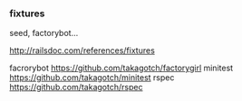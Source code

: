 ### fixtures
seed, factorybot...

http://railsdoc.com/references/fixtures

facrorybot
https://github.com/takagotch/factorygirl
minitest
https://github.com/takagotch/minitest
rspec
https://github.com/takagotch/rspec


```
```



